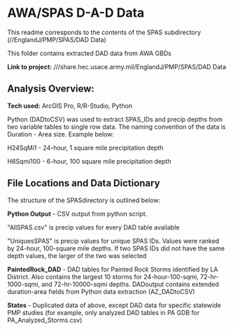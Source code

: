 # AWA/SPAS D-A-D Data
This readme corresponds to the contents of the SPAS subdirectory (//EnglandJ/PMP/SPAS/DAD Data)

This folder contains extracted DAD data from AWA GBDs

**Link to project:** ///share.hec.usace.army.mil/EnglandJ/PMP/SPAS/DAD Data

## Analysis Overview:

**Tech used:** ArcGIS Pro, R/R-Studio, Python

Python (DADtoCSV) was used to extract SPAS_IDs and precip depths from two variable tables to single row data. The naming convention of the data is Duration - Area size. Example below:

H24SqMi1 - 24-hour, 1 square mile precipitation depth

H6Sqmi100 - 6-hour, 100 square mile precipitation depth

## File Locations and Data Dictionary

The structure of the SPASdirectory is outlined below: 

**Python Output** - CSV output from python script. 

  "AllSPAS.csv" is precip values for every DAD table available
  
  "UniquesSPAS" is precip values for unique SPAS IDs. Values were ranked by 24-hour, 100-square mile depths. If two SPAS IDs did not have the same depth values, the larger of the two was selected

**PaintedRock_DAD** - DAD tables for Painted Rock Storms identified by LA District. Also contains the largest 10 storms for 24-hour-100-sqmi, 72-hr-1000-sqmi, and 72-hr-10000-sqmi depths. DADoutput contains extended duration-area fields from Python data extraction (AZ_DADtoCSV)

**States** - Duplicated data of above, except DAD data for specific statewide PMP studies (for example, only analyzed DAD tables in PA GDB for PA_Analyzed_Storms.csv)
